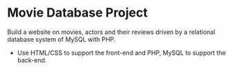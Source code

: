 # Movie Database Project

Build a website on movies, actors and their reviews driven by a relational database system of MySQL with PHP.

- Use HTML/CSS to support the front-end and PHP, MySQL to support the back-end.
